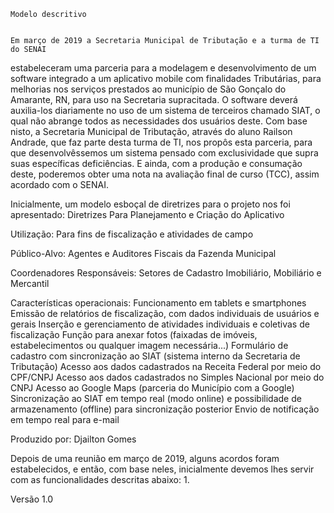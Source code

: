 


	Modelo descritivo


	Em março de 2019 a Secretaria Municipal de Tributação e a turma de TI do SENAI
estabeleceram uma parceria para a modelagem e desenvolvimento de um software integrado a um aplicativo mobile 
com finalidades Tributárias, para melhorias nos serviços prestados ao município de São Gonçalo do Amarante, RN, para uso na Secretaria supracitada.
O software deverá auxilia-los diariamente no uso de um sistema de terceiros chamado SIAT, 
o qual não abrange todos as necessidades dos usuários deste. Com base nisto, a Secretaria Municipal de Tributação,
através do aluno Railson Andrade, que faz parte desta turma de TI, nos propôs esta parceria, 
para que desenvolvêssemos um sistema pensado com exclusividade que supra suas específicas deficiências.
E ainda, com a produção e consumação deste, poderemos obter uma nota na avaliação final de curso (TCC), assim acordado com o SENAI.


Inicialmente, um modelo esboçal de diretrizes para o projeto nos foi apresentado:
	Diretrizes Para Planejamento e Criação do Aplicativo

Utilização: Para fins de fiscalização e atividades de campo

Público-Alvo: Agentes e Auditores Fiscais da Fazenda Municipal

Coordenadores Responsáveis: Setores de Cadastro Imobiliário, Mobiliário e Mercantil

Características operacionais:
Funcionamento em tablets e smartphones
Emissão de relatórios de fiscalização, com dados individuais de usuários e gerais
Inserção e gerenciamento de atividades individuais e coletivas de fiscalização
Função para anexar fotos (faixadas de imóveis, estabelecimentos ou qualquer imagem necessária...)
Formulário de cadastro com sincronização ao SIAT (sistema interno da Secretaria de Tributação)
Acesso aos dados cadastrados na Receita Federal por meio do CPF/CNPJ
Acesso aos dados cadastrados no Simples Nacional por meio do CNPJ
Acesso ao Google Maps (parceria do Município com a Google)
Sincronização ao SIAT em tempo real (modo online) e possibilidade de armazenamento (offline) para sincronização posterior
Envio de notificação em tempo real para e-mail

Produzido por: Djailton Gomes

Depois de uma reunião em março de 2019, alguns acordos foram estabelecidos, e então, com base neles, 
inicialmente devemos lhes servir com as funcionalidades descritas abaixo:
1.









Versão 1.0	
